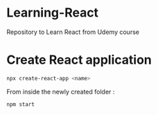 # Learning-React
Repository to Learn React from Udemy course

# Create React application
```bash
npx create-react-app <name>
```

From inside the newly created folder <name>:
```bash
npm start
```